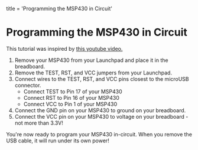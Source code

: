 title = 'Programming the MSP430 in Circuit'

# Programming the MSP430 in Circuit

This tutorial was inspired by [this youtube video.](http://www.youtube.com/watch?v=dL2YPS96L18)

1.	Remove your MSP430 from your Launchpad and place it in the breadboard.
2.	Remove the TEST, RST, and VCC jumpers from your Launchpad.
3.	Connect wires to the TEST, RST, and VCC pins closest to the microUSB connector.
	- Connect TEST to Pin 17 of your MSP430
	- Connect RST to Pin 16 of your MSP430
	- Connect VCC to Pin 1 of your MSP430
4.	Connect the GND pin on your MSP430 to ground on your breadboard.
5.	Connect the VCC pin on your MSP430 to voltage on your breadboard - not more than 3.3V!

You're now ready to program your MSP430 in-circuit.  When you remove the USB cable, it will run under its own power!
